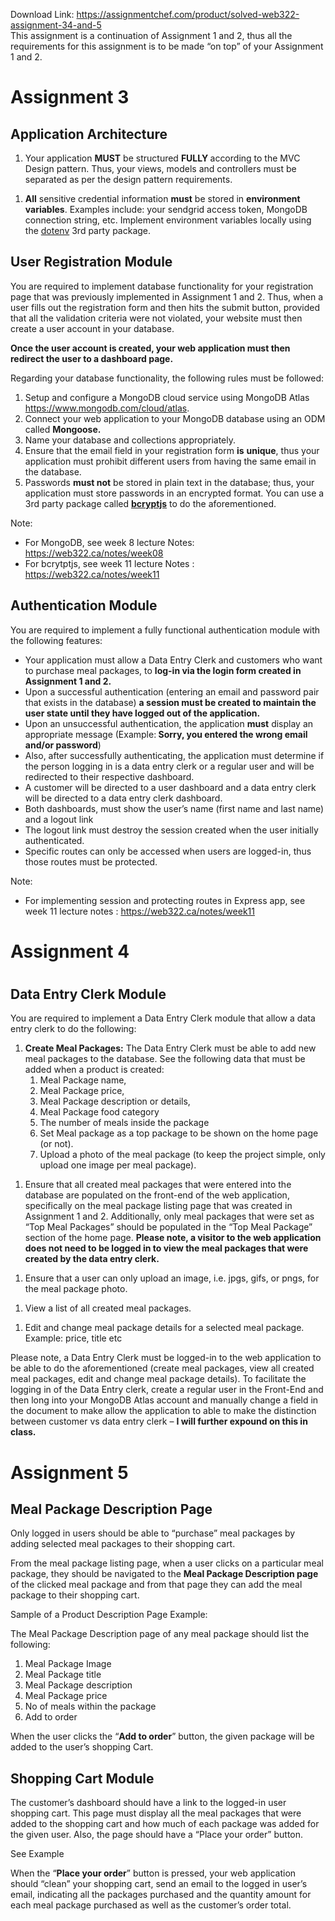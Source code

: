Download Link: https://assignmentchef.com/product/solved-web322-assignment-34-and-5
<br>
This assignment is a continuation of Assignment 1 and 2, thus all the requirements for this assignment is to be made “on top” of your Assignment 1 and 2.




<h1>Assignment 3</h1>

<h2><strong>Application Architecture</strong></h2>




<ol>

 <li>Your application <strong>MUST</strong> be structured <strong>FULLY </strong>according to the MVC Design pattern. Thus, your views, models and controllers must be separated as per the design pattern requirements.</li>

</ol>




<ol>

 <li><strong>All</strong> sensitive credential information <strong>must</strong> be stored in <strong>environment variables</strong>.  Examples include: your sendgrid access token, MongoDB connection string, etc. Implement environment variables locally using the <a href="https://www.npmjs.com/package/dotenv">dotenv</a> 3rd party package.</li>

</ol>

<h2><strong> </strong></h2>




<h2><strong>User Registration Module </strong></h2>




You are required to implement database functionality for your registration page that was previously implemented in Assignment 1 and 2. Thus, when a user fills out the registration form and then hits the submit button, provided that all the validation criteria were not violated, your website must then create a user account in your database.




<strong>Once the user account is created, your web application must then redirect the user to a dashboard page.</strong>




Regarding your database functionality, the following rules must be followed:




<ol>

 <li>Setup and configure a MongoDB cloud service using MongoDB Atlas <a href="https://www.mongodb.com/cloud/atlas">https://www.mongodb.com/cloud/atlas</a>.</li>

 <li>Connect your web application to your MongoDB database using an ODM called <strong>Mongoose.</strong></li>

 <li>Name your database and collections appropriately.</li>

 <li>Ensure that the email field in your registration form <strong>is</strong> <strong>unique</strong>, thus your application must prohibit different users from having the same email in the database.</li>

 <li>Passwords <strong>must not</strong> be stored in plain text in the database; thus, your application must store passwords in an encrypted format. You can use a 3rd party package called <a href="https://www.npmjs.com/package/bcryptjs"><strong>bcryptjs</strong></a> to do the aforementioned.</li>

</ol>




Note:

<ul>

 <li>For MongoDB, see week 8 lecture Notes: <a href="https://web322.ca/notes/week08">https://web322.ca/notes/week08</a></li>

 <li>For bcrytptjs, see week 11 lecture Notes : <a href="https://web322.ca/notes/week11">https://web322.ca/notes/week11</a></li>

</ul>




<h2><strong>Authentication Module</strong></h2>




You are required to implement a fully functional authentication module with the following features:




<ul>

 <li>Your application must allow a Data Entry Clerk and customers who want to purchase meal packages, to <strong>log-in via the login form created in Assignment 1 and 2.</strong></li>

 <li>Upon a successful authentication (entering an email and password pair that exists in the database) <strong>a session must be created to maintain the user state until they have logged out of the application. </strong></li>

 <li>Upon an unsuccessful authentication, the application <strong>must</strong> display an appropriate message (Example:<strong> Sorry, you entered the wrong email and/or password</strong>)</li>

 <li>Also, after successfully authenticating, the application must determine if the person logging in is a data entry clerk or a regular user and will be redirected to their respective dashboard.</li>

 <li>A customer will be directed to a user dashboard and a data entry clerk will be directed to a data entry clerk dashboard.</li>

 <li>Both dashboards, must show the user’s name (first name and last name) and a logout link</li>

 <li>The logout link must destroy the session created when the user initially authenticated.</li>

 <li>Specific routes can only be accessed when users are logged-in, thus those routes must be protected.</li>

</ul>




Note:

<ul>

 <li>For implementing session and protecting routes in Express app, see week 11 lecture notes : <a href="https://web322.ca/notes/week11">https://web322.ca/notes/week11</a></li>

</ul>
















<h1>Assignment 4</h1>

<h1></h1>

<h2><strong>Data Entry Clerk Module</strong></h2>




You are required to implement a Data Entry Clerk module that allow a data entry clerk to do the following:




<ol>

 <li><strong>Create Meal Packages:</strong> The Data Entry Clerk must be able to add new meal packages to the database. See the following data that must be added when a product is created:

  <ol>

   <li>Meal Package name,</li>

   <li>Meal Package price,</li>

   <li>Meal Package description or details,</li>

   <li>Meal Package food category</li>

   <li>The number of meals inside the package</li>

   <li>Set Meal package as a top package to be shown on the home page (or not).</li>

   <li>Upload a photo of the meal package (to keep the project simple, only upload one image per meal package).</li>

  </ol></li>

</ol>




<ol>

 <li>Ensure that all created meal packages that were entered into the database are populated on the front-end of the web application, specifically on the meal package listing page that was created in Assignment 1 and 2. Additionally, only meal packages that were set as “Top Meal Packages” should be populated in the “Top Meal Package” section of the home page. <strong>Please note, a visitor to the web application does not need to be logged in to view the meal packages that were created by the data entry clerk.</strong></li>

</ol>

<strong> </strong>

<ol>

 <li>Ensure that a user can only upload an image, i.e. jpgs, gifs, or pngs, for the meal package photo.</li>

</ol>

<strong> </strong>

<ol>

 <li>View a list of all created meal packages.</li>

</ol>




<ol>

 <li>Edit and change meal package details for a selected meal package. Example: price, title etc</li>

</ol>




Please note, a Data Entry Clerk must be logged-in to the web application to be able to do the aforementioned (create meal packages, view all created meal packages, edit and change meal package details). To facilitate the logging in of the Data Entry clerk, create a regular user in the Front-End and then long into your MongoDB Atlas account and manually change a field in the document to make allow the application to able to make the distinction between customer vs data entry clerk – <strong>I will further expound on this in class.</strong>










<h1>Assignment 5</h1>

<h2></h2>

<h2><strong>Meal Package Description Page</strong></h2>




Only logged in users should be able to “purchase” meal packages by adding selected meal packages to their shopping cart.




From the meal package listing page, when a user clicks on a particular meal package, they should be navigated to the <strong>Meal Package Description page </strong>of the clicked meal package and from that page they can add the meal package to their shopping cart.




Sample of a Product Description Page Example:







The Meal Package Description page of any meal package should list the following:

<ol>

 <li>Meal Package Image</li>

 <li>Meal Package title</li>

 <li>Meal Package description</li>

 <li>Meal Package price</li>

 <li>No of meals within the package</li>

 <li>Add to order</li>

</ol>




When the user clicks the “<strong>Add to order</strong>” button, the given package will be added to the user’s shopping Cart.







<h2><strong>Shopping Cart Module</strong></h2>




The customer’s dashboard should have a link to the logged-in user shopping cart. This page must display all the meal packages that were added to the shopping cart and how much of each package was added for the given user. Also, the page should have a “Place your order” button.










See Example




When the “<strong>Place your order</strong>” button is pressed, your web application should “clean” your shopping cart, send an email to the logged in user’s email, indicating all the packages purchased and the quantity amount for each meal package purchased as well as the customer’s order total.